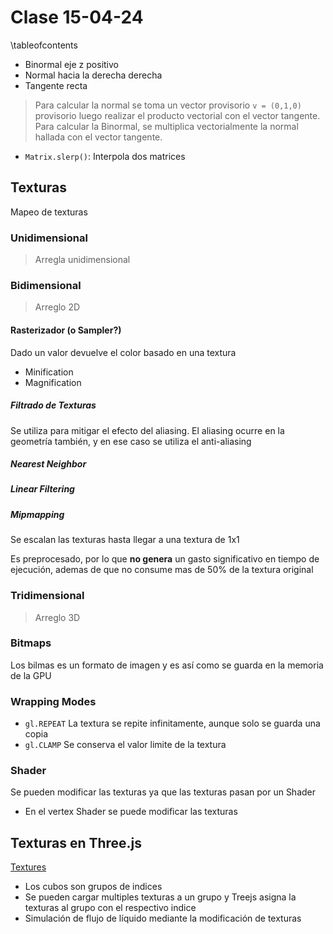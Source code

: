 # Clase 15-04-24 

\tableofcontents

* Binormal eje z positivo
* Normal hacia la derecha derecha
* Tangente recta

> Para calcular la normal se toma un vector provisorio `v = (0,1,0)` provisorio
> luego realizar el producto vectorial con el vector tangente. Para calcular la
> Binormal, se multiplica vectorialmente la normal hallada con el vector
> tangente.

* `Matrix.slerp()`: Interpola dos matrices

## Texturas

Mapeo de texturas

### Unidimensional

> Arregla unidimensional

### Bidimensional

> Arreglo 2D

#### Rasterizador (o Sampler?)

Dado un valor devuelve el color basado en una textura

* Minification
* Magnification

##### Filtrado de Texturas

Se utiliza para mitigar el efecto del aliasing. El aliasing ocurre en la
geometría también, y en ese caso se utiliza el anti-aliasing

##### Nearest Neighbor

##### Linear Filtering

##### Mipmapping

Se escalan las texturas hasta llegar a una textura de 1x1

Es preprocesado, por lo que **no genera** un gasto significativo en tiempo de
ejecución, ademas de que no consume mas de 50% de la textura original

### Tridimensional

> Arreglo 3D

### Bitmaps

Los bilmas es un formato de imagen y es así como se guarda en la memoria de la
GPU

### Wrapping Modes

* `gl.REPEAT` La textura se repite infinitamente, aunque solo se guarda una copia
* `gl.CLAMP` Se conserva el valor limite de la textura

### Shader

Se pueden modificar las texturas ya que las texturas pasan por un Shader

* En el vertex Shader se puede modificar las texturas

## Texturas en Three.js

[Textures](https://threejs.org/manual/#en/textures)

* Los cubos son grupos de indices
* Se pueden cargar multiples texturas a un grupo y Treejs asigna la texturas al
  grupo con el respectivo indice
* Simulación de flujo de líquido mediante la modificación de texturas
